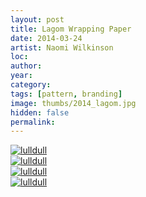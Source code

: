 ```yaml
---
layout: post
title: Lagom Wrapping Paper
date: 2014-03-24
artist: Naomi Wilkinson
loc: 
author: 
year: 
category: 
tags: [pattern, branding]
image: thumbs/2014_lagom.jpg
hidden: false
permalink:
---
```






<div class="post_image">
	<a href="{{ site.baseurl }}/images/posts/2014_lagom/001.jpg" target="_blank">
	<img src="{{ site.baseurl }}/images/posts/2014_lagom/001.jpg" alt="lulldull"></a>
</div>

<div class="post_image">
	<a href="{{ site.baseurl }}/images/posts/2014_lagom/002.jpg" target="_blank">
	<img src="{{ site.baseurl }}/images/posts/2014_lagom/002.jpg" alt="lulldull"></a>
</div>

<div class="post_image">
	<a href="{{ site.baseurl }}/images/posts/2014_lagom/003.jpg" target="_blank">
	<img src="{{ site.baseurl }}/images/posts/2014_lagom/003.jpg" alt="lulldull"></a>
</div>

<div class="post_image">
	<a href="{{ site.baseurl }}/images/posts/2014_lagom/004.jpg" target="_blank">
	<img src="{{ site.baseurl }}/images/posts/2014_lagom/004.jpg" alt="lulldull"></a>
</div>


